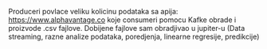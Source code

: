 Produceri povlace veliku kolicinu podataka sa apija: https://www.alphavantage.co koje consumeri pomocu Kafke obrade i proizvode .csv fajlove. Dobijene fajlove sam obradjivao u jupiter-u (Data streaming, razne analize podataka, poredjenja, linearne regresije, predikcije)
